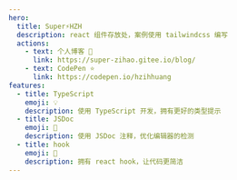 ```yaml
---
hero:
  title: Super⚡️HZH
  description: react 组件存放处，案例使用 tailwindcss 编写
  actions:
    - text: 个人博客 👀
      link: https://super-zihao.gitee.io/blog/
    - text: CodePen ⭐️
      link: https://codepen.io/hzihhuang
features:
  - title: TypeScript
    emoji: 💡
    description: 使用 TypeScript 开发，拥有更好的类型提示
  - title: JSDoc
    emoji: 📝
    description: 使用 JSDoc 注释，优化编辑器的检测
  - title: hook
    emoji: 🎉
    description: 拥有 react hook，让代码更简洁
---
```

